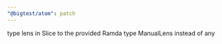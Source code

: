 ```yaml
---
"@bigtest/atom": patch
---
```


type lens in Slice to the provided Ramda type ManualLens instead of any
